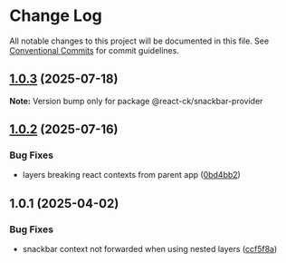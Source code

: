 # Change Log

All notable changes to this project will be documented in this file.
See [Conventional Commits](https://conventionalcommits.org) for commit guidelines.

## [1.0.3](https://github.com/abelflopes/react-ck/compare/@react-ck/snackbar-provider@1.0.2...@react-ck/snackbar-provider@1.0.3) (2025-07-18)

**Note:** Version bump only for package @react-ck/snackbar-provider





## [1.0.2](https://github.com/abelflopes/react-ck/compare/@react-ck/snackbar-provider@1.0.1...@react-ck/snackbar-provider@1.0.2) (2025-07-16)


### Bug Fixes

* layers breaking react contexts from parent app ([0bd4bb2](https://github.com/abelflopes/react-ck/commit/0bd4bb20e11a0352f5e6cb0822ba9f08f7146f94))



## 1.0.1 (2025-04-02)


### Bug Fixes

* snackbar context not forwarded when using nested layers ([ccf5f8a](https://github.com/abelflopes/react-ck/commit/ccf5f8ac3f917d60fc6d8252ba737b874adbe8b6))
